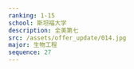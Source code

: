 ```yaml
---
ranking: 1-15
school: 斯坦福大学
description: 全美第七
src: /assets/offer_update/014.jpg
major: 生物工程
sequence: 27
---
```

